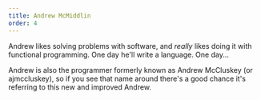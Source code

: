 ```yaml
---
title: Andrew McMiddlin
order: 4
---
```


Andrew likes solving problems with software, and _really_ likes doing it with functional
programming. One day he'll write a language. One day...

Andrew is also the programmer formerly known as Andrew McCluskey (or ajmccluskey), so if you see
that name around there's a good chance it's referring to this new and improved Andrew.
